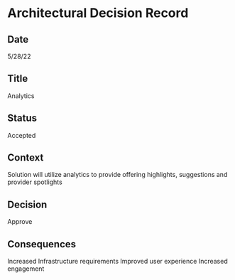 # Architectural Decision Record
## Date
5/28/22 

## Title
Analytics

## Status
Accepted

## Context 
Solution will utilize analytics to provide offering highlights, suggestions and provider spotlights

## Decision
Approve

## Consequences
Increased Infrastructure requirements
Improved user experience
Increased engagement


